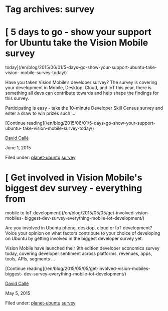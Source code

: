 





# Tag archives: survey





#  [ 5 days to go - show your support for Ubuntu take the Vision Mobile survey
today](/en/blog/2015/06/01/5-days-go-show-your-support-ubuntu-take-vision-
mobile-survey-today/)

Have you taken Vision Mobile’s developer survey? The survey is covering your
development in Mobile, Desktop, Cloud, and IoT this year, there is something
all devs can contribute towards and help shape the findings for this survey.

Participating is easy - take the 10-minute Developer Skill Census survey and
enter a draw to win prizes such ...

[Continue reading](/en/blog/2015/06/01/5-days-go-show-your-support-ubuntu-
take-vision-mobile-survey-today/)

[David Callé](/en/blog/authors/davidc3/)

June 1, 2015

Filed under: [planet-ubuntu](/en/blog/tags/planet-ubuntu/)
[survey](/en/blog/tags/survey/)

#  [ Get involved in Vision Mobile's biggest dev survey - everything from
mobile to IoT development](/en/blog/2015/05/05/get-involved-vision-mobiles-
biggest-dev-survey-everything-mobile-iot-development/)

Are you involved in Ubuntu phone, desktop, cloud or IoT development? Voice
your opinion on what factors contribute to your choice of developing on Ubuntu
by getting involved in the biggest developer survey yet.

Vision Mobile have launched their 9th edition developer economics survey
today, covering developer sentiment across platforms, revenues, apps, tools,
APIs, segments ...

[Continue reading](/en/blog/2015/05/05/get-involved-vision-mobiles-biggest-
dev-survey-everything-mobile-iot-development/)

[David Callé](/en/blog/authors/davidc32/)

May 5, 2015

Filed under: [planet-ubuntu](/en/blog/tags/planet-ubuntu/)
[survey](/en/blog/tags/survey/)





